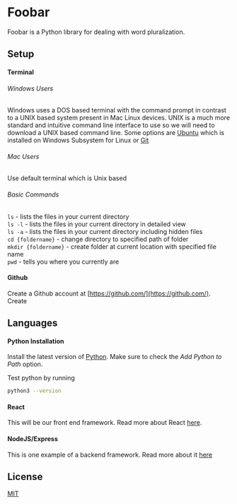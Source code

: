 # Foobar

Foobar is a Python library for dealing with word pluralization.

## Setup
#### Terminal 

###### Windows Users
Windows uses a DOS based terminal with the command prompt in contrast to a UNIX based system present in Mac Linux devices. UNIX is a much more standard and intuitive command line interface to use so we will need to download a UNIX based command line. Some options are [Ubuntu](https://ubuntu.com/tutorials/ubuntu-on-windows#1-overview) which is installed on Windows Subsystem for Linux or [Git](https://git-scm.com/downloads)

###### Mac Users
Use default terminal which is Unix based

###### Basic Commands
`ls` - lists the files in your current directory  
`ls -l` - lists the files in your current directory in detailed view  
`ls -a` - lists the files in your current directory including hidden files  
`cd {foldername}` - change directory to specified path of folder  
`mkdir {foldername}` - create folder at current location with specified file name  
`pwd` - tells you where you currently are  


#### Github 
Create a Github account at [https://github.com/](https://github.com/). Create


## Languages
#### Python Installation

Install the latest version of [Python](https://www.python.org/downloads/). Make sure to check the *Add Python to Path* option.

Test python by running 
```bash
python3 --version
```

#### React
This will be our front end framework. Read more about React [here](https://reactjs.org/).

#### NodeJS/Express
This is one example of a backend framework. Read more about it [here](https://nodejs.org/en/)

## License
[MIT](https://choosealicense.com/licenses/mit/)